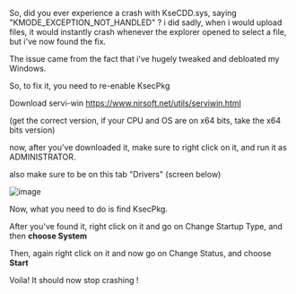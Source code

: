 So, did you ever experience a crash with KseCDD.sys, saying "KMODE_EXCEPTION_NOT_HANDLED" ?
i did sadly, when i would upload files, it would instantly crash whenever the explorer opened to select a file, but i've now found the fix.

The issue came from the fact that i've hugely tweaked and debloated my Windows.

So, to fix it, you need to re-enable KsecPkg

Download servi-win https://www.nirsoft.net/utils/serviwin.html

(get the correct version, if your CPU and OS are on x64 bits, take the x64 bits version)

now, after you've downloaded it, make sure to right click on it, and run it as ADMINISTRATOR.

also make sure to be on this tab "Drivers" (screen below)

![image](https://github.com/MiRw3b/mir-winresearch/assets/60517683/724e9e30-3576-4f92-b885-130de08bffaf)

Now, what you need to do is find KsecPkg.

After you've found it, right click on it and go on Change Startup Type, and then **choose System**

Then, again right click on it and now go on Change Status, and choose **Start**

Voila! It should now stop crashing !
